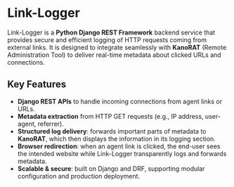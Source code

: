 # Link-Logger

Link-Logger is a **Python Django REST Framework** backend service that provides secure and efficient
logging of HTTP requests coming from external links.
It is designed to integrate seamlessly with **KanoRAT** (Remote Administration Tool) to deliver real-time
metadata about clicked URLs and connections.

## Key Features

- **Django REST APIs** to handle incoming connections from agent links or URLs.
- **Metadata extraction** from HTTP GET requests (e.g., IP address, user-agent, referrer).
- **Structured log delivery**: forwards important parts of metadata to **KanoRAT**, which then displays the
  information in its logging section.
- **Browser redirection**: when an agent link is clicked, the end-user sees the intended website while
  Link-Logger transparently logs and forwards metadata.
- **Scalable & secure**: built on Django and DRF, supporting modular configuration and production deployment.
